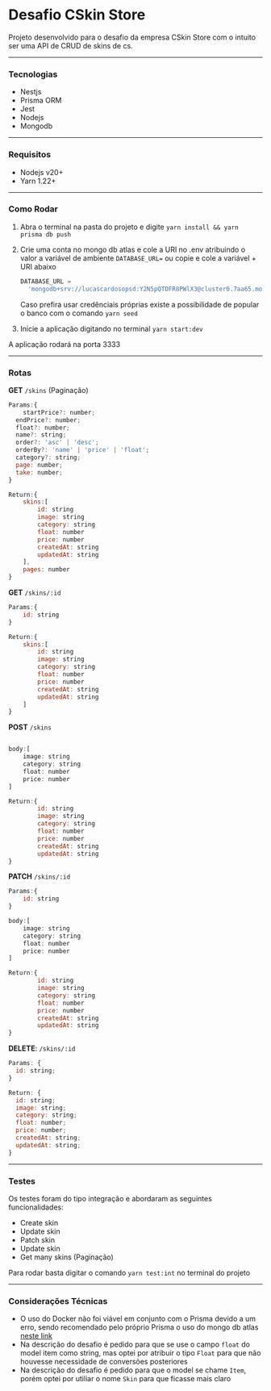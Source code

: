 # Desafio CSkin Store

Projeto desenvolvido para o desafio da empresa CSkin Store com o intuito ser uma API de CRUD de skins de cs.

---

### Tecnologias

- Nestjs
- Prisma ORM
- Jest
- Nodejs
- Mongodb

---

### Requisitos

- Nodejs v20+
- Yarn 1.22+

---

### Como Rodar

1. Abra o terminal na pasta do projeto e digite `yarn install && yarn prisma db push`
2. Crie uma conta no mongo db atlas e cole a URI no .env atribuindo o valor a variável de ambiente `DATABASE_URL=` ou copie e cole a variável + URI abaixo

   ```jsx
   DATABASE_URL =
     'mongodb+srv://lucascardosopsd:Y2N5pQTDFR8PWlX3@cluster0.7aa65.mongodb.net/dev?retryWrites=true&w=majority&appName=Cluster0';
   ```

   Caso prefira usar credênciais próprias existe a possibilidade de popular o banco com o comando `yarn seed`

3. Inicie a aplicação digitando no terminal `yarn start:dev`

A aplicação rodará na porta 3333

---

### Rotas

**GET** `/skins` (Paginação)

```jsx
Params:{
	startPrice?: number;
  endPrice?: number;
  float?: number;
  name?: string;
  order?: 'asc' | 'desc';
  orderBy?: 'name' | 'price' | 'float';
  category?: string;
  page: number;
  take: number;
}

Return:{
	skins:[
		id: string
		image: string
		category: string
		float: number
		price: number
		createdAt: string
		updatedAt: string
	],
	pages: number
}
```

**GET** `/skins/:id`

```jsx
Params:{
	id: string
}

Return:{
	skins:[
		id: string
		image: string
		category: string
		float: number
		price: number
		createdAt: string
		updatedAt: string
	]
}
```

**POST** `/skins`

```jsx

body:[
	image: string
	category: string
	float: number
	price: number
]

Return:{
		id: string
		image: string
		category: string
		float: number
		price: number
		createdAt: string
		updatedAt: string
}
```

**PATCH** `/skins/:id`

```jsx
Params:{
	id: string
}

body:[
	image: string
	category: string
	float: number
	price: number
]

Return:{
		id: string
		image: string
		category: string
		float: number
		price: number
		createdAt: string
		updatedAt: string
}
```

**DELETE**: `/skins/:id`

```jsx
Params: {
  id: string;
}

Return: {
  id: string;
  image: string;
  category: string;
  float: number;
  price: number;
  createdAt: string;
  updatedAt: string;
}
```

---

### Testes

Os testes foram do tipo integração e abordaram as seguintes funcionalidades:

- Create skin
- Update skin
- Patch skin
- Update skin
- Get many skins (Paginação)

Para rodar basta digitar o comando `yarn test:int` no terminal do projeto

---

### Considerações Técnicas

- O uso do Docker não foi viável em conjunto com o Prisma devido a um erro, sendo recomendado pelo próprio Prisma o uso do mongo db atlas [neste link](https://www.prisma.io/docs/orm/overview/databases/mongodb#replica-set-configuration)
- Na descrição do desafio é pedido para que se use o campo `float` do model item como string, mas optei por atribuir o tipo `Float` para que não houvesse necessidade de conversões posteriores
- Na descrição do desafio é pedido para que o model se chame `Item`, porém optei por utiliar o nome `Skin` para que ficasse mais claro
